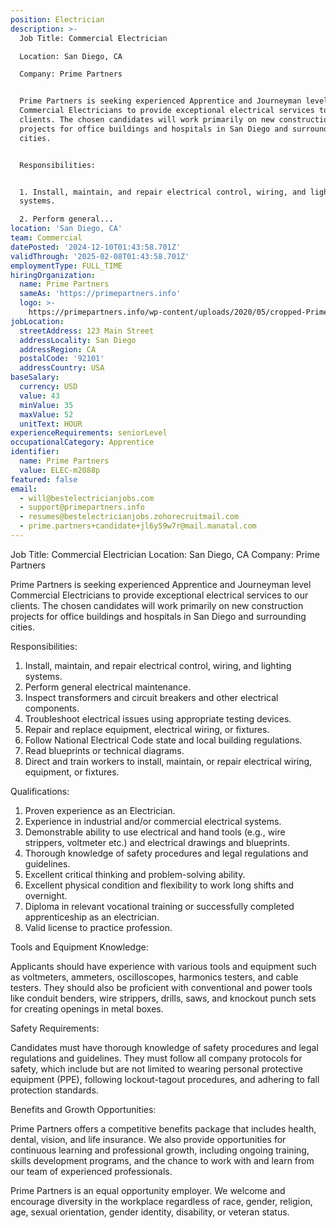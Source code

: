 ```yaml
---
position: Electrician
description: >-
  Job Title: Commercial Electrician

  Location: San Diego, CA

  Company: Prime Partners


  Prime Partners is seeking experienced Apprentice and Journeyman level
  Commercial Electricians to provide exceptional electrical services to our
  clients. The chosen candidates will work primarily on new construction
  projects for office buildings and hospitals in San Diego and surrounding
  cities.


  Responsibilities:


  1. Install, maintain, and repair electrical control, wiring, and lighting
  systems.

  2. Perform general...
location: 'San Diego, CA'
team: Commercial
datePosted: '2024-12-10T01:43:58.701Z'
validThrough: '2025-02-08T01:43:58.701Z'
employmentType: FULL_TIME
hiringOrganization:
  name: Prime Partners
  sameAs: 'https://primepartners.info'
  logo: >-
    https://primepartners.info/wp-content/uploads/2020/05/cropped-Prime-Partners-Logo-NO-BG-1-1.png
jobLocation:
  streetAddress: 123 Main Street
  addressLocality: San Diego
  addressRegion: CA
  postalCode: '92101'
  addressCountry: USA
baseSalary:
  currency: USD
  value: 43
  minValue: 35
  maxValue: 52
  unitText: HOUR
experienceRequirements: seniorLevel
occupationalCategory: Apprentice
identifier:
  name: Prime Partners
  value: ELEC-m2088p
featured: false
email:
  - will@bestelectricianjobs.com
  - support@primepartners.info
  - resumes@bestelectricianjobs.zohorecruitmail.com
  - prime.partners+candidate+jl6y59w7r@mail.manatal.com
---
```




Job Title: Commercial Electrician
Location: San Diego, CA
Company: Prime Partners

Prime Partners is seeking experienced Apprentice and Journeyman level Commercial Electricians to provide exceptional electrical services to our clients. The chosen candidates will work primarily on new construction projects for office buildings and hospitals in San Diego and surrounding cities.

Responsibilities:

1. Install, maintain, and repair electrical control, wiring, and lighting systems.
2. Perform general electrical maintenance.
3. Inspect transformers and circuit breakers and other electrical components.
4. Troubleshoot electrical issues using appropriate testing devices.
5. Repair and replace equipment, electrical wiring, or fixtures.
6. Follow National Electrical Code state and local building regulations.
7. Read blueprints or technical diagrams.
8. Direct and train workers to install, maintain, or repair electrical wiring, equipment, or fixtures.

Qualifications:

1. Proven experience as an Electrician.
2. Experience in industrial and/or commercial electrical systems.
3. Demonstrable ability to use electrical and hand tools (e.g., wire strippers, voltmeter etc.) and electrical drawings and blueprints.
4. Thorough knowledge of safety procedures and legal regulations and guidelines.
5. Excellent critical thinking and problem-solving ability.
6. Excellent physical condition and flexibility to work long shifts and overnight.
7. Diploma in relevant vocational training or successfully completed apprenticeship as an electrician.
8. Valid license to practice profession.

Tools and Equipment Knowledge:

Applicants should have experience with various tools and equipment such as voltmeters, ammeters, oscilloscopes, harmonics testers, and cable testers. They should also be proficient with conventional and power tools like conduit benders, wire strippers, drills, saws, and knockout punch sets for creating openings in metal boxes.

Safety Requirements:

Candidates must have thorough knowledge of safety procedures and legal regulations and guidelines. They must follow all company protocols for safety, which include but are not limited to wearing personal protective equipment (PPE), following lockout-tagout procedures, and adhering to fall protection standards.

Benefits and Growth Opportunities:

Prime Partners offers a competitive benefits package that includes health, dental, vision, and life insurance. We also provide opportunities for continuous learning and professional growth, including ongoing training, skills development programs, and the chance to work with and learn from our team of experienced professionals.

Prime Partners is an equal opportunity employer. We welcome and encourage diversity in the workplace regardless of race, gender, religion, age, sexual orientation, gender identity, disability, or veteran status.